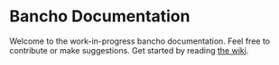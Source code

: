# Bancho Documentation

Welcome to the work-in-progress bancho documentation. Feel free to contribute or make suggestions.
Get started by reading [the wiki](https://github.com/Lekuruu/bancho-documentation/wiki).

